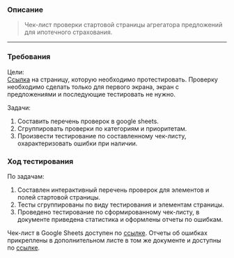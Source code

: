 ### Описание
> Чек-лист проверки стартовой страницы агрегатора предложений для ипотечного страхования. 
---
### Требования 
Цели: <br>
[Ссылка](https://widgets.insdev.ru/contract/mortgage/?appId=cd458d6b-08ae-5324-a477-a3cdb5023d51&secret=1844a563-9b8f-5346-a61e-89282ba4eb0a) на страницу, которую необходимо протестировать. Проверку необходимо сделать только для первого экрана, экран с предложениями и последующие тестировать не нужно.

Задачи:
1. Составить перечень проверок в google sheets.
2. Сгруппировать проверки по категориям и приоритетам.
3. Произвести тестирование по составленному чек-листу, охарактеризовать ошибки при наличии.

### Ход тестирования

По задачам:
1. Составлен интерактивный перечень проверок для элементов и полей стартовой страницы.
2. Тесты сгруппированы по виду тестирования и элементам страницы.
3. Проведено тестирование по сформированному чек-листу, в документе приведена статистика и оформлены отчеты по ошибкам.

Чек-лист в Google Sheets доступен по [ссылке](https://docs.google.com/spreadsheets/d/1JQixQUm1qyiar2NWv3LsrDlw4y7xZObhPEbigXUqNL4/edit#gid=0). Отчеты об ошибках прикреплены в дополнительном листе в том же документе и доступны по [ссылке](https://docs.google.com/spreadsheets/d/1JQixQUm1qyiar2NWv3LsrDlw4y7xZObhPEbigXUqNL4/edit#gid=1442120570).

